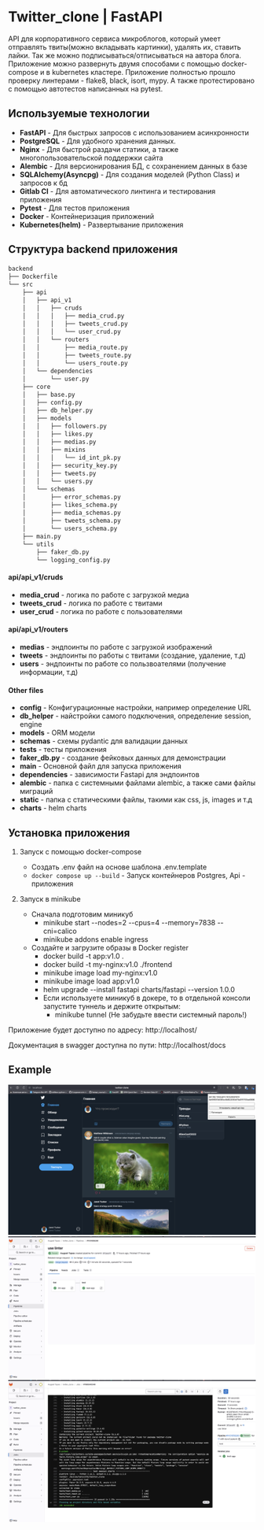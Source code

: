 # Twitter_clone | FastAPI

API для корпоративного сервиса микроблогов, который умеет отправлять твиты(можно вкладывать картинки), удалять их, 
ставить лайки. Так же можно подписываться/отписываться на автора блога. Приложение можно развернуть двумя способами
с помощью docker-compose и в kubernetes кластере. Приложение полностью прошло проверку линтерами - flake8, black, isort, 
mypy. А также протестировано с помощью автотестов написанных на pytest.


## Используемые технологии

- **FastAPI** - Для быстрых запросов с использованием асинхронности
- **PostgreSQL** - Для удобного хранения данных.
- **Nginx** - Для быстрой раздачи статики, а также многопользовательской поддержки сайта
- **Alembic** - Для версионирования БД, с сохранением данных в базе
- **SQLAlchemy(Asyncpg)** - Для создания моделей (Python Class) и запросов к бд
- **Gitlab CI** - Для автоматического линтинга и тестирования приложения
- **Pytest** - Для тестов приложения
- **Docker** - Контейнеризация приложений
- **Kubernetes(helm)** - Развертывание приложения


## Структура backend приложения

```
backend
├── Dockerfile
└── src
    ├── api
    │   ├── api_v1
    │   │   ├── cruds
    │   │   │   ├── media_crud.py
    │   │   │   ├── tweets_crud.py
    │   │   │   └── user_crud.py
    │   │   └── routers
    │   │       ├── media_route.py
    │   │       ├── tweets_route.py
    │   │       └── users_route.py
    │   └── dependencies
    │       └── user.py
    ├── core
    │   ├── base.py
    │   ├── config.py
    │   ├── db_helper.py
    │   ├── models
    │   │   ├── followers.py
    │   │   ├── likes.py
    │   │   ├── medias.py
    │   │   ├── mixins
    │   │   │   └── id_int_pk.py
    │   │   ├── security_key.py
    │   │   ├── tweets.py
    │   │   └── users.py
    │   └── schemas
    │       ├── error_schemas.py
    │       ├── likes_schema.py
    │       ├── media_schemas.py
    │       ├── tweets_schema.py
    │       └── users_schema.py
    ├── main.py
    └── utils
        ├── faker_db.py
        └── logging_config.py
```


#### api/api_v1/cruds

- **media_crud** - логика по работе с загрузкой медиа
- **tweets_crud** - логика по работе с твитами
- **user_crud** - логика по работе с пользователями

#### api/api_v1/routers

- **medias** - эндпоинты по работе с загрузкой изображений
- **tweets** - эндпоинты по работы с твитами (создание, удаление, т.д)
- **users** - эндпоинты по работе со пользвоателями (получение информации, т.д)


#### Other files

- **config** - Конфигурационные настройки, например определение URL
- **db_helper** - найстройки самого подключения, определение session, engine
- **models** - ORM модели
- **schemas** - схемы pydantic для валидации данных
- **tests** - тесты приложения
- **faker_db.py** - создание фейковых данных для демонстрации
- **main** - Основной файл для запуска приложения
- **dependencies** - зависимости Fastapi для эндпоинтов
- **alembic** - папка с системными файлами alembic, а также сами файлы миграций
- **static** - папка с статическими файлы, такими как css, js, images и т.д
- **charts** - helm charts


## Установка приложения

1. Запуск с помощью docker-compose
   - Создать .env файл на основе шаблона .env.template
   - `docker compose up --build` - Запуск контейнеров Postgres, Api - приложения


2. Запуск в minikube
   - Сначала подготовим миникуб
      - minikube start --nodes=2 --cpus=4 --memory=7838 --cni=calico
      - minikube addons enable ingress
   - Создайте и загрузите образы в Docker register
      - docker build -t app:v1.0 .
      - docker build -t my-nginx:v1.0 ./frontend
      - minikube image load my-nginx:v1.0
      - minikube image load app:v1.0
      - helm upgrade --install fastapi charts/fastapi --version 1.0.0
      - Если используете миникуб в докере, то в отдельной консоли запустите туннель и держите открытым:
        - minikube tunnel (Не забудьте ввести системный пароль!)
      

Приложение будет доступно по адресу: http://localhost/

Документация в swagger доступна по пути: http://localhost/docs

## Example
![image_1.png](image_README/image_1.png)
![image_2.png](image_README/image_2.png)
![image_3.png](image_README/image_3.png)

